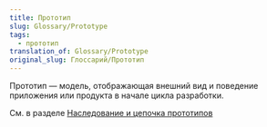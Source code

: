 ```yaml
---
title: Прототип
slug: Glossary/Prototype
tags:
  - прототип
translation_of: Glossary/Prototype
original_slug: Глоссарий/Прототип
---
```

Прототип — модель, отображающая внешний вид и поведение приложения или продукта в начале цикла разработки.

См. в разделе [Наследование и цепочка прототипов](/ru/docs/Web/JavaScript/Inheritance_and_the_prototype_chain)
